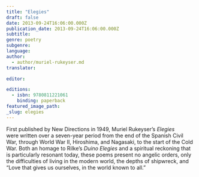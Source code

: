 ```yaml
---
title: "Elegies"
draft: false
date: 2013-09-24T16:06:00.000Z
publication_date: 2013-09-24T16:06:00.000Z
subtitle:
genre: poetry
subgenre:
language:
author:
  - author/muriel-rukeyser.md
translator:

editor:

editions:
  - isbn: 9780811221061
    binding: paperback
featured_image_path:
_slug: elegies
---
```


First published by New Directions in 1949, Muriel Rukeyser’s _Elegies_ were written over a seven-year period from the end of the Spanish Civil War, through World War II, Hiroshima, and Nagasaki, to the start of the Cold War. Both an homage to Rilke’s _Duino Elegies_ and a spiritual reckoning that is particularly resonant today, these poems present no angelic orders, only the difficulties of living in the modern world, the depths of shipwreck, and “Love that gives us ourselves, in the world known to all.”

